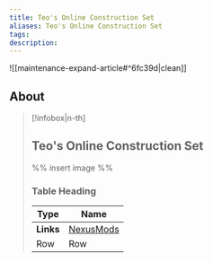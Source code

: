 ```yaml
---
title: Teo's Online Construction Set
aliases: Teo's Online Construction Set
tags: 
description:
---
```


![[maintenance-expand-article#^6fc39d|clean]]

## About

> [!infobox|n-th]
> 
> ## Teo's Online Construction Set
> 
> %% insert image %%
> 
> ### Table Heading
> 
> | Type | Name |
> | --- | --- |
> | **Links** | [NexusMods](https://www.nexusmods.com/morrowind/mods/52471) |
> | Row | Row |